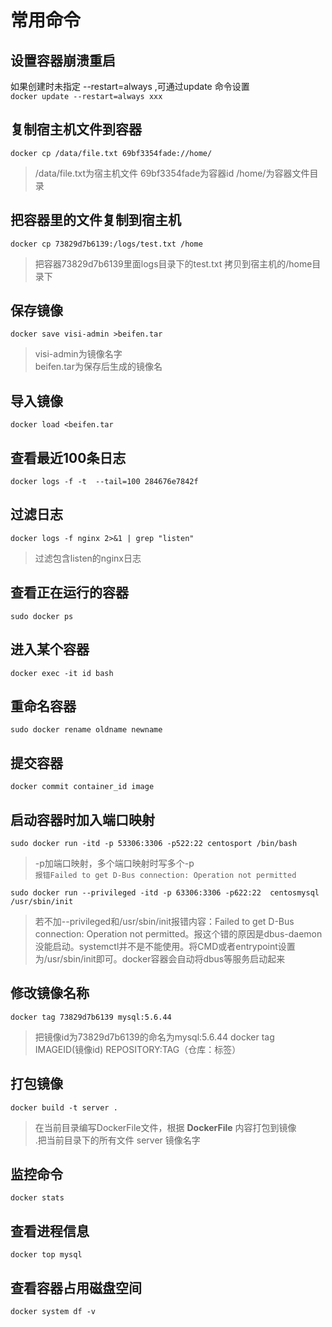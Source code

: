 # 常用命令
## 设置容器崩溃重启
如果创建时未指定 --restart=always ,可通过update 命令设置  
`docker update --restart=always xxx`  
## 复制宿主机文件到容器  
`docker cp /data/file.txt 69bf3354fade://home/`  
>/data/file.txt为宿主机文件
>69bf3354fade为容器id
>/home/为容器文件目录
  
## 把容器里的文件复制到宿主机
`docker cp 73829d7b6139:/logs/test.txt /home`
>把容器73829d7b6139里面logs目录下的test.txt 拷贝到宿主机的/home目录下

## 保存镜像  
`docker save visi-admin >beifen.tar`  
>visi-admin为镜像名字  
>beifen.tar为保存后生成的镜像名  
    
## 导入镜像    
`docker load <beifen.tar`  

  
## 查看最近100条日志    
`docker logs -f -t  --tail=100 284676e7842f`  

## 过滤日志  
`docker logs -f nginx 2>&1 | grep "listen"`  
>过滤包含listen的nginx日志  
  
## 查看正在运行的容器    
`sudo docker ps`    
  
## 进入某个容器    
`docker exec -it id bash`    
  
## 重命名容器    
`sudo docker rename oldname newname`    
  
## 提交容器  
`docker commit container_id image`  
  
## 启动容器时加入端口映射  
`sudo docker run -itd -p 53306:3306 -p522:22 centosport /bin/bash`  
  
>-p加端口映射，多个端口映射时写多个-p  
`报错Failed to get D-Bus connection: Operation not permitted`

`sudo docker run --privileged -itd -p 63306:3306 -p622:22  centosmysql  /usr/sbin/init`
>若不加--privileged和/usr/sbin/init报错内容：Failed to get D-Bus connection: Operation not permitted。报这个错的原因是dbus-daemon没能启动。systemctl并不是不能使用。将CMD或者entrypoint设置为/usr/sbin/init即可。docker容器会自动将dbus等服务启动起来


## 修改镜像名称
`docker tag 73829d7b6139 mysql:5.6.44`
>把镜像id为73829d7b6139的命名为mysql:5.6.44
>docker tag IMAGEID(镜像id) REPOSITORY:TAG（仓库：标签）

## 打包镜像   
`docker build -t server .`   
>在当前目录编写DockerFile文件，根据 **DockerFile** 内容打包到镜像  
>.把当前目录下的所有文件
> server 镜像名字  


## 监控命令  
`docker stats`  

## 查看进程信息  
`docker top mysql`  

## 查看容器占用磁盘空间  
`docker system df -v`  

